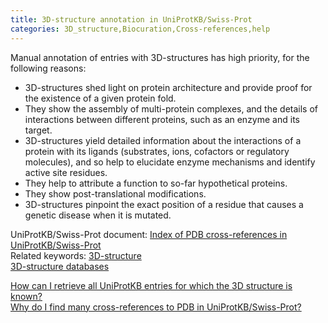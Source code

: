 ```yaml
---
title: 3D-structure annotation in UniProtKB/Swiss-Prot
categories: 3D_structure,Biocuration,Cross-references,help
---
```


Manual annotation of entries with 3D-structures has high priority, for the following reasons:

-   3D-structures shed light on protein architecture and provide proof for the existence of a given protein fold.
-   They show the assembly of multi-protein complexes, and the details of interactions between different proteins, such as an enzyme and its target.
-   3D-structures yield detailed information about the interactions of a protein with its ligands (substrates, ions, cofactors or regulatory molecules), and so help to elucidate enzyme mechanisms and identify active site residues.
-   They help to attribute a function to so-far hypothetical proteins.
-   They show post-translational modifications.
-   3D-structures pinpoint the exact position of a residue that causes a genetic disease when it is mutated.

UniProtKB/Swiss-Prot document: [Index of PDB cross-references in UniProtKB/Swiss-Prot](http://www.uniprot.org/docs/pdbtosp)  
Related keywords: [3D-structure](http://www.uniprot.org/keywords/KW-0002)  
[3D-structure databases](http://www.uniprot.org/database/?query=category:%223D+structure+databases%22)

[How can I retrieve all UniProtKB entries for which the 3D structure is known?](http://www.uniprot.org/help/retrieve%5F3d)  
[Why do I find many cross-references to PDB in UniProtKB/Swiss-Prot?](http://www.uniprot.org/help/multiple%5Fpdb%5Fxrefs)
